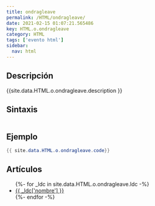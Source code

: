 ```yaml
---
title: ondragleave
permalink: /HTML/ondragleave/
date: 2021-02-15 01:07:21.565486
key: HTML.o.ondragleave
category: HTML
tags: ['evento html']
sidebar: 
  nav: html
---
```


## Descripción
{{site.data.HTML.o.ondragleave.description }}

## Sintaxis
~~~html
~~~

## Ejemplo
~~~java
{{ site.data.HTML.o.ondragleave.code}}
~~~

## Artículos
<ul>
{%- for _ldc in site.data.HTML.o.ondragleave.ldc -%}
   <li>
       <a href="{{_ldc['url'] }}">{{ _ldc['nombre'] }}</a>
   </li>
{%- endfor -%}
</ul>
